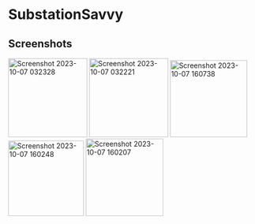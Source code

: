 # SubstationSavvy
## Screenshots

<img width="160" alt="Screenshot 2023-10-07 032328" src="https://github.com/firsty-first/SubstationSavvy/assets/71409257/7b28eb9e-e720-4de2-81b3-acdf29f4ee73">
<img width="160" alt="Screenshot 2023-10-07 032221" src="https://github.com/firsty-first/SubstationSavvy/assets/71409257/f6b4d0ca-5939-4be9-acfe-38b8f28479b1">
<img width="156" alt="Screenshot 2023-10-07 160738" src="https://github.com/firsty-first/SubstationSavvy/assets/71409257/56a1d187-d06b-470c-a375-b19212256a13">
<img width="153" alt="Screenshot 2023-10-07 160248" src="https://github.com/firsty-first/SubstationSavvy/assets/71409257/2708de43-c6d6-4d9a-a943-89cea355b6de">
<img width="157" alt="Screenshot 2023-10-07 160207" src="https://github.com/firsty-first/SubstationSavvy/assets/71409257/628a1a80-7331-43d9-95fa-86cd617658fc">
